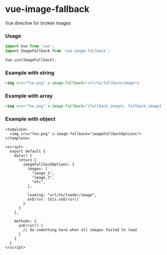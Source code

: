 # vue-image-fallback

Vue directive for broken images

### Usage

```javascript
import Vue from 'vue';
import ImageFallback from 'vue-image-fallback';

Vue.use(ImageFallback);

```

### Example with string

```html
<img src="foo.png" v-image-fallback="url/to/fallback/image">

```

### Example with array

```html
<img src="foo.png" v-image-fallback="[fallback_image1, fallback_image2, etc]">

```

### Example with object
```vue
<template>
  <img src="foo.png" v-image-fallback="imageFallbackOptions">
</template>

<script>
  export default {
    data() {
      return {
        imageFallbackOptions: {
          images: [
            "image_1",
            "image_2",
            "etc",
          ],
          
          loading: "url/to/loader/image",
          onError: this.onError()
        }
      }
    },
    
    methods: {
      onError() {
        // do something here when all images failed to load
      }
    }
  }
</script>

```
